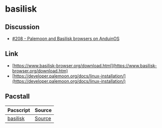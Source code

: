 

# basilisk




## Discussion

* [#208 - Palemoon and Basilisk browsers on AnduinOS](https://github.com/Anduin2017/AnduinOS/discussions/208)




## Link

* [https://www.basilisk-browser.org/download.html](https://www.basilisk-browser.org/download.htm)
* [https://developer.palemoon.org/docs/linux-installation/](https://developer.palemoon.org/docs/linux-installation/)




## Pacstall

| Pacscript | Source |
| --------- | ------ |
| [basilisk](https://github.com/samwhelp/anduinos-pacstall/blob/main/packages/basilisk/basilisk.pacscript) | [Source](https://www.basilisk-browser.org/download.html) |
